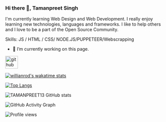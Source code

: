 ### Hi there 👋, Tamanpreet Singh

  I'm currently learning Web Design and Web Development. I really enjoy learning new technologies, languages and frameworks. I like to help others and I love to be a part of the Open Source Community.

Skills:  JS / HTML / CSS/ NODE.JS/PUPPETEER/Webscrapping

- 🔭 I’m currently working on this page. 


[<img src='https://cdn.jsdelivr.net/npm/simple-icons@3.0.1/icons/github.svg' alt='github' height='40'>](https://github.com/TAMANPREET13)  

[![willianrod's wakatime stats](https://github-readme-stats.vercel.app/api/wakatime?username=TAMANPREET13)](https://github.com/anuraghazra/github-readme-stats)

[![Top Langs](https://github-readme-stats.vercel.app/api/top-langs/?username=TAMANPREET13)](https://github.com/anuraghazra/github-readme-stats)

![TAMANPREET13 GitHub stats](https://github-readme-stats.vercel.app/api?username=TAMANPREET13&show_icons=true&theme=radical)

![GitHub Activity Graph](https://activity-graph.herokuapp.com/graph?username=TAMANPREET13)  

![Profile views](https://gpvc.arturio.dev/TAMANPREET13)  


